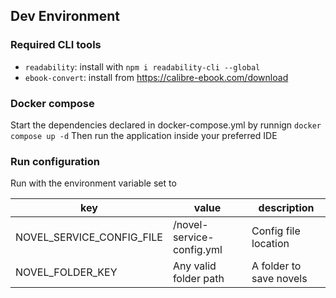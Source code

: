 ## Dev Environment
### Required CLI tools
- `readability`: install with `npm i readability-cli --global`
- `ebook-convert`: install from https://calibre-ebook.com/download

### Docker compose
Start the dependencies declared in docker-compose.yml by runnign `docker compose up -d`
Then run the application inside your preferred IDE

### Run configuration
Run with the environment variable set to 

|key|value|description|
|---|---|---|
|NOVEL_SERVICE_CONFIG_FILE|<path-to-repo>/novel-service-config.yml|Config file location|
|NOVEL_FOLDER_KEY|Any valid folder path|A folder to save novels|

